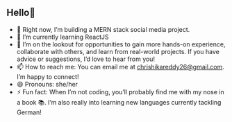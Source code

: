 ## Hello👋

<!--
**RishikaReddy123/RishikaReddy123** is a ✨ _special_ ✨ repository because its `README.md` (this file) appears on your GitHub profile.

Here are some ideas to get you started:-->

- 🔭 Right now, I’m building a MERN stack social media project.
- 🌱 I’m currently learning ReactJS
- 🤔 I’m on the lookout for opportunities to gain more hands-on experience, collaborate with others, and learn from real-world projects. If you have advice or suggestions, I’d love to hear from you!
- 📫 How to reach me: You can email me at chrishikareddy26@gmail.com. I’m happy to connect!
- 😄 Pronouns: she/her
- ⚡ Fun fact: When I’m not coding, you’ll probably find me with my nose in a book 📚. I’m also really into learning new languages currently tackling German!



